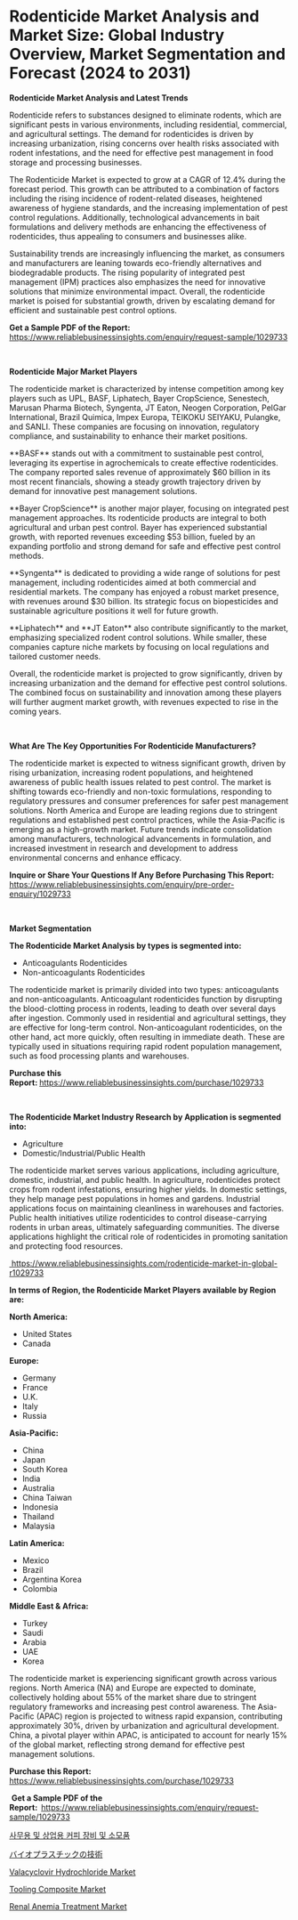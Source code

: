 <p><h1>Rodenticide Market Analysis and Market Size: Global Industry Overview, Market Segmentation and Forecast (2024 to 2031)</h1></p><p><strong>Rodenticide Market Analysis and Latest Trends</strong></p>
<p><p>Rodenticide refers to substances designed to eliminate rodents, which are significant pests in various environments, including residential, commercial, and agricultural settings. The demand for rodenticides is driven by increasing urbanization, rising concerns over health risks associated with rodent infestations, and the need for effective pest management in food storage and processing businesses.</p><p>The Rodenticide Market is expected to grow at a CAGR of 12.4% during the forecast period. This growth can be attributed to a combination of factors including the rising incidence of rodent-related diseases, heightened awareness of hygiene standards, and the increasing implementation of pest control regulations. Additionally, technological advancements in bait formulations and delivery methods are enhancing the effectiveness of rodenticides, thus appealing to consumers and businesses alike.</p><p>Sustainability trends are increasingly influencing the market, as consumers and manufacturers are leaning towards eco-friendly alternatives and biodegradable products. The rising popularity of integrated pest management (IPM) practices also emphasizes the need for innovative solutions that minimize environmental impact. Overall, the rodenticide market is poised for substantial growth, driven by escalating demand for efficient and sustainable pest control options.</p></p>
<p><strong>Get a Sample PDF of the Report:&nbsp;</strong> <a href="https://www.reliablebusinessinsights.com/enquiry/request-sample/1029733">https://www.reliablebusinessinsights.com/enquiry/request-sample/1029733</a></p>
<p>&nbsp;</p>
<p><strong>Rodenticide Major Market Players</strong></p>
<p><p>The rodenticide market is characterized by intense competition among key players such as UPL, BASF, Liphatech, Bayer CropScience, Senestech, Marusan Pharma Biotech, Syngenta, JT Eaton, Neogen Corporation, PelGar International, Brazil Quimica, Impex Europa, TEIKOKU SEIYAKU, Pulangke, and SANLI. These companies are focusing on innovation, regulatory compliance, and sustainability to enhance their market positions.</p><p>**BASF** stands out with a commitment to sustainable pest control, leveraging its expertise in agrochemicals to create effective rodenticides. The company reported sales revenue of approximately $60 billion in its most recent financials, showing a steady growth trajectory driven by demand for innovative pest management solutions.</p><p>**Bayer CropScience** is another major player, focusing on integrated pest management approaches. Its rodenticide products are integral to both agricultural and urban pest control. Bayer has experienced substantial growth, with reported revenues exceeding $53 billion, fueled by an expanding portfolio and strong demand for safe and effective pest control methods.</p><p>**Syngenta** is dedicated to providing a wide range of solutions for pest management, including rodenticides aimed at both commercial and residential markets. The company has enjoyed a robust market presence, with revenues around $30 billion. Its strategic focus on biopesticides and sustainable agriculture positions it well for future growth.</p><p>**Liphatech** and **JT Eaton** also contribute significantly to the market, emphasizing specialized rodent control solutions. While smaller, these companies capture niche markets by focusing on local regulations and tailored customer needs.</p><p>Overall, the rodenticide market is projected to grow significantly, driven by increasing urbanization and the demand for effective pest control solutions. The combined focus on sustainability and innovation among these players will further augment market growth, with revenues expected to rise in the coming years.</p></p>
<p>&nbsp;</p>
<p><strong>What Are The Key Opportunities For Rodenticide Manufacturers?</strong></p>
<p><p>The rodenticide market is expected to witness significant growth, driven by rising urbanization, increasing rodent populations, and heightened awareness of public health issues related to pest control. The market is shifting towards eco-friendly and non-toxic formulations, responding to regulatory pressures and consumer preferences for safer pest management solutions. North America and Europe are leading regions due to stringent regulations and established pest control practices, while the Asia-Pacific is emerging as a high-growth market. Future trends indicate consolidation among manufacturers, technological advancements in formulation, and increased investment in research and development to address environmental concerns and enhance efficacy.</p></p>
<p><strong>Inquire or Share Your Questions If Any Before Purchasing This Report:</strong> <a href="https://www.reliablebusinessinsights.com/enquiry/pre-order-enquiry/1029733">https://www.reliablebusinessinsights.com/enquiry/pre-order-enquiry/1029733</a></p>
<p>&nbsp;</p>
<p><strong>Market Segmentation</strong></p>
<p><strong>The Rodenticide Market Analysis by types is segmented into:</strong></p>
<p><ul><li>Anticoagulants Rodenticides</li><li>Non-anticoagulants Rodenticides</li></ul></p>
<p><p>The rodenticide market is primarily divided into two types: anticoagulants and non-anticoagulants. Anticoagulant rodenticides function by disrupting the blood-clotting process in rodents, leading to death over several days after ingestion. Commonly used in residential and agricultural settings, they are effective for long-term control. Non-anticoagulant rodenticides, on the other hand, act more quickly, often resulting in immediate death. These are typically used in situations requiring rapid rodent population management, such as food processing plants and warehouses.</p></p>
<p><strong>Purchase this Report:&nbsp;</strong><a href="https://www.reliablebusinessinsights.com/purchase/1029733">https://www.reliablebusinessinsights.com/purchase/1029733</a></p>
<p>&nbsp;</p>
<p><strong>The Rodenticide Market Industry Research by Application is segmented into:</strong></p>
<p><ul><li>Agriculture</li><li>Domestic/Industrial/Public Health</li></ul></p>
<p><p>The rodenticide market serves various applications, including agriculture, domestic, industrial, and public health. In agriculture, rodenticides protect crops from rodent infestations, ensuring higher yields. In domestic settings, they help manage pest populations in homes and gardens. Industrial applications focus on maintaining cleanliness in warehouses and factories. Public health initiatives utilize rodenticides to control disease-carrying rodents in urban areas, ultimately safeguarding communities. The diverse applications highlight the critical role of rodenticides in promoting sanitation and protecting food resources.</p></p>
<p><a href="https://www.reliablebusinessinsights.com/rodenticide-market-in-global-r1029733">&nbsp;https://www.reliablebusinessinsights.com/rodenticide-market-in-global-r1029733</a></p>
<p><strong>In terms of Region, the Rodenticide Market Players available by Region are:</strong></p>
<p>
    <p> <strong> North America: </strong>
        <ul>
            <li>United States</li>
            <li>Canada</li>
        </ul>
        </p> 
    <p> <strong> Europe: </strong>
        <ul>
            <li>Germany</li>
            <li>France</li>
            <li>U.K.</li>
            <li>Italy</li>
            <li>Russia</li>
        </ul>
        </p> 
    <p> <strong> Asia-Pacific: </strong>
        <ul>
            <li>China</li>
            <li>Japan</li>
            <li>South Korea</li>
            <li>India</li>
            <li>Australia</li>
            <li>China Taiwan</li>
            <li>Indonesia</li>
            <li>Thailand</li>
            <li>Malaysia</li>
        </ul>
        </p> 
    <p> <strong> Latin America: </strong>
        <ul>
            <li>Mexico</li>
            <li>Brazil</li>
            <li>Argentina Korea</li>
            <li>Colombia</li>
        </ul>
        </p> 
    <p> <strong> Middle East & Africa: </strong>
        <ul>
            <li>Turkey</li>
            <li>Saudi</li>
            <li>Arabia</li>
            <li>UAE</li>
            <li>Korea</li>
        </ul>
    </p>
    </p>
<p><p>The rodenticide market is experiencing significant growth across various regions. North America (NA) and Europe are expected to dominate, collectively holding about 55% of the market share due to stringent regulatory frameworks and increasing pest control awareness. The Asia-Pacific (APAC) region is projected to witness rapid expansion, contributing approximately 30%, driven by urbanization and agricultural development. China, a pivotal player within APAC, is anticipated to account for nearly 15% of the global market, reflecting strong demand for effective pest management solutions.</p></p>
<p><strong>Purchase this Report: </strong><a href="https://www.reliablebusinessinsights.com/purchase/1029733">https://www.reliablebusinessinsights.com/purchase/1029733</a></p>
<p>&nbsp;<strong>Get a Sample PDF of the Report:&nbsp;&nbsp;</strong><a href="https://www.reliablebusinessinsights.com/enquiry/request-sample/1029733">https://www.reliablebusinessinsights.com/enquiry/request-sample/1029733</a></p>
<p><strong></strong></p>
<p><p><a href="https://medium.com/@ixknzplk81/%EC%84%B8%EA%B3%84-office-and-commercial-coffee-equipment-and-supplies-market-%EC%9D%80-2024%EC%97%90%EC%84%9C-2031%EB%A1%9C-%EC%97%B0%ED%8F%89%EA%B7%A0-%EC%A6%9D%EA%B0%80%EC%9C%A8%EC%9D%84-%EB%B3%B4%EC%9D%BC-%EA%B2%83%EC%9C%BC%EB%A1%9C-%EC%98%88%EC%83%81%EB%90%A9%EB%8B%88%EB%8B%A4-1261747eb039">사무용 및 상업용 커피 장비 및 소모품</a></p><p><a href="https://medium.com/@maudabbott7/technologies-for-bioplastics-market-%E3%81%AF-%E3%82%B3%E3%82%B9%E3%83%88%E7%AE%A1%E7%90%86%E3%81%A8%E5%8A%B9%E7%8E%87%E5%90%91%E4%B8%8A%E3%82%92%E5%84%AA%E5%85%88%E3%81%97%E3%81%BE%E3%81%99-%E3%81%95%E3%82%89%E3%81%AB-%E5%A0%B1%E5%91%8A%E6%9B%B8%E3%81%AF%E5%B8%82%E5%A0%B4%E3%81%AE%E9%9C%80%E8%A6%81%E9%9D%A2%E3%81%A8%E4%BE%9B%E7%B5%A6%E9%9D%A2%E3%81%AE%E4%B8%A1%E6%96%B9%E3%82%92%E3%82%AB%E3%83%90%E3%83%BC%E3%81%97%E3%81%A6%E3%81%84%E3%81%BE%E3%81%99-7c0b0af4fcf9">バイオプラスチックの技術</a></p><p><a href="https://issuu.com/reportprime-2/docs/valacyclovir-hydrochloride-market-s_778f67a51c8314">Valacyclovir Hydrochloride Market</a></p><p><a href="https://github.com/AnnDiaz698/Market-Research-Report-List-1/blob/main/tooling-composite-market.md">Tooling Composite Market</a></p><p><a href="https://www.linkedin.com/pulse/renal-anemia-treatment-market-trends-detailed-study-its-segmentation-ramwf?trackingId=nFJpxfH6TPq4FXCyBnjI4g%3D%3D">Renal Anemia Treatment Market</a></p></p>